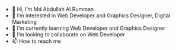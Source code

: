 - 👋 Hi, I’m Md Abdullah Al Rumman
- 👀 I’m interested in Web Developer and Graphics Designer, Digital Marketing
- 🌱 I’m currently learning Web Developer and Graphics Designer
- 💞️ I’m looking to collaborate on Web Developer
- 📫 How to reach me 

<!---
Rumman/Rumman is a ✨ special ✨ repository because its `README.md` (this file) appears on your GitHub profile.
You can click the Preview link to take a look at your changes.
--->
